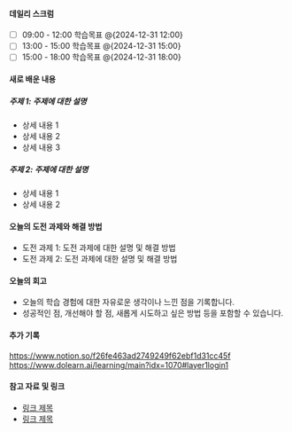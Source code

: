 
#### 데일리 스크럼

- [ ] 09:00 - 12:00 학습목표 @{2024-12-31 12:00}
- [ ] 13:00 - 15:00 학습목표 @{2024-12-31 15:00}
- [ ] 15:00 - 18:00 학습목표 @{2024-12-31 18:00}

#### 새로 배운 내용
##### 주제 1: 주제에 대한 설명
- 상세 내용 1
- 상세 내용 2
- 상세 내용 3

##### 주제 2: 주제에 대한 설명
- 상세 내용 1
- 상세 내용 2

#### 오늘의 도전 과제와 해결 방법
- 도전 과제 1: 도전 과제에 대한 설명 및 해결 방법
- 도전 과제 2: 도전 과제에 대한 설명 및 해결 방법

#### 오늘의 회고
- 오늘의 학습 경험에 대한 자유로운 생각이나 느낀 점을 기록합니다.
- 성공적인 점, 개선해야 할 점, 새롭게 시도하고 싶은 방법 등을 포함할 수 있습니다.


#### 추가 기록
https://www.notion.so/f26fe463ad2749249f62ebf1d31cc45f
https://www.dolearn.ai/learning/main?idx=1070#layer1login1

#### 참고 자료 및 링크
- [링크 제목](URL)
- [링크 제목](URL)